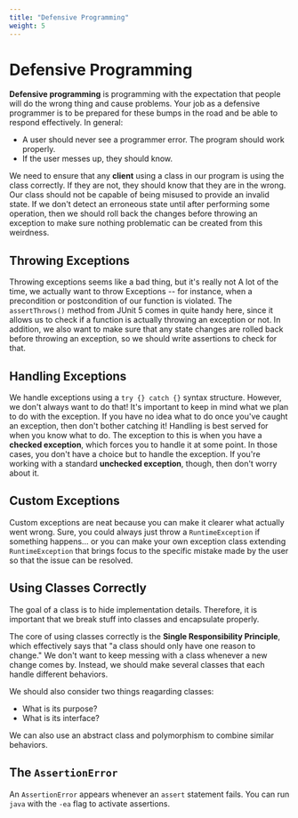 ```yaml
---
title: "Defensive Programming"
weight: 5
---
```


<!-- markdownlint-disable-next-line MD025 -->
# Defensive Programming

**Defensive programming** is programming with the expectation that people will do the wrong thing and cause problems. Your job as a defensive programmer is to be prepared for these bumps in the road and be able to respond effectively. In general:

* A user should never see a programmer error. The program should work properly.
* If the user messes up, they should know.

We need to ensure that any **client** using a class in our program is using the class correctly. If they are not, they should know that they are in the wrong. Our class should not be capable of being misused to provide an invalid state. If we don't detect an erroneous state until after performing some operation, then we should roll back the changes before throwing an exception to make sure nothing problematic can be created from this weirdness.

## Throwing Exceptions

Throwing exceptions seems like a bad thing, but it's really not A lot of the time, we actually want to throw Exceptions -- for instance, when a precondition or postcondition of our function is violated. The `assertThrows()` method from JUnit 5 comes in quite handy here, since it allows us to check if a function is actually throwing an exception or not. In addition, we also want to make sure that any state changes are rolled back before throwing an exception, so we should write assertions to check for that.

## Handling Exceptions

We handle exceptions using a `try {} catch {}` syntax structure. However, we don't always want to do that! It's important to keep in mind what we plan to do with the exception. If you have no idea what to do once you've caught an exception, then don't bother catching it! Handling is best served for when you know what to do. The exception to this is when you have a **checked exception**, which forces you to handle it at some point. In those cases, you don't have a choice but to handle the exception. If you're working with a standard **unchecked exception**, though, then don't worry about it.

## Custom Exceptions

Custom exceptions are neat because you can make it clearer what actually went wrong. Sure, you could always just throw a `RuntimeException` if something happens... or you can make your own exception class extending `RuntimeException` that brings focus to the specific mistake made by the user so that the issue can be resolved.

## Using Classes Correctly

The goal of a class is to hide implementation details. Therefore, it is important that we break stuff into classes and encapsulate properly.

The core of using classes correctly is the **Single Responsibility Principle**, which effectively says that "a class should only have one reason to change." We don't want to keep messing with a class whenever a new change comes by. Instead, we should make several classes that each handle different behaviors.

We should also consider two things reagarding classes:

* What is its purpose?
* What is its interface?

We can also use an abstract class and polymorphism to combine similar behaviors.

## The `AssertionError`

An `AssertionError` appears whenever an `assert` statement fails. You can run `java` with the `-ea` flag to activate assertions.
